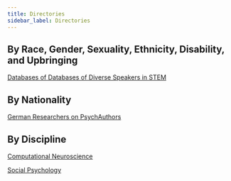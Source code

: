```yaml
---
title: Directories
sidebar_label: Directories
---
```


## By Race, Gender, Sexuality, Ethnicity, Disability, and Upbringing
[Databases of Databases of Diverse Speakers in STEM](https://docs.google.com/document/u/1/d/e/2PACX-1vSlvHTZtOc6wG5C9xEc-bAIYofpeDHVjrrVc7Q_5IQdmXcLeaYd27nhoJD9jub_q-qAILxHknMGbggb/pub)

## By Nationality
[German Researchers on PsychAuthors](https://www.psychauthors.de/psychauthors/index.php?lang=EN)

## By Discipline

[Computational Neuroscience](https://compneuroweb.com)

[Social Psychology](https://www.socialpsychology.org/profilesearch.htm)

